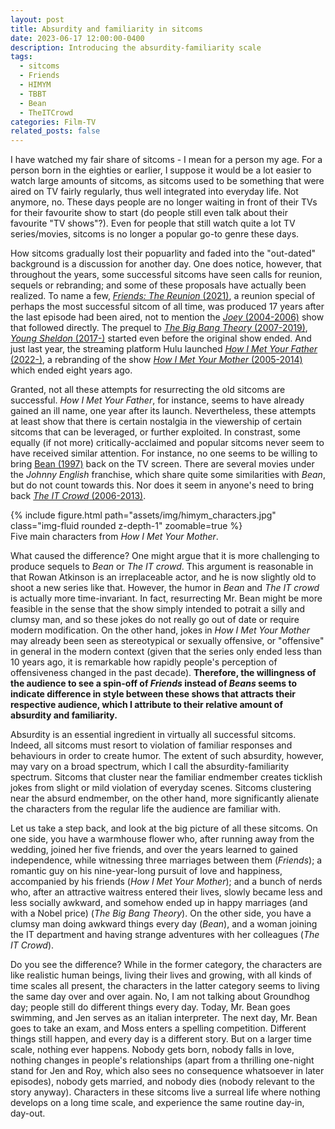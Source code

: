 ```yaml
---
layout: post
title: Absurdity and familiarity in sitcoms
date: 2023-06-17 12:00:00-0400
description: Introducing the absurdity-familiarity scale
tags: 
  - sitcoms
  - Friends
  - HIMYM
  - TBBT
  - Bean
  - TheITCrowd
categories: Film-TV
related_posts: false
---
```


I have watched my fair share of sitcoms - I mean for a person my age. For a person born in the eighties or earlier, I suppose it would be a lot easier to watch large amounts of sitcoms, as sitcoms used to be something that were aired on TV fairly regularly, thus well integrated into everyday life. Not anymore, no. These days people are no longer waiting in front of their TVs for their favourite show to start (do people still even talk about their favourite "TV shows"?). Even for people that still watch quite a lot TV series/movies, sitcoms is no longer a popular go-to genre these days.

How sitcoms gradually lost their popuarlity and faded into the "out-dated" background is a discussion for another day. One does notice, however, that throughout the years, some successful sitcoms have seen calls for reunion, sequels or rebranding; and some of these proposals have actually been realized. To name a few, [*Friends: The Reunion* (2021)](https://www.imdb.com/title/tt11337862/), a reunion special of perhaps the most successful sitcom of all time, was produced 17 years after the last episode had been aired, not to mention the [*Joey* (2004-2006)](https://www.imdb.com/title/tt0375355/) show that followed directly. The prequel to [*The Big Bang Theory* (2007-2019)](https://www.imdb.com/title/tt0898266/), [*Young Sheldon* (2017-)](https://www.imdb.com/title/tt6226232/) started even before the original show ended. And just last year, the streaming platform Hulu launched [*How I Met Your Father* (2022-)](https://www.imdb.com/title/tt14500082/), a rebranding of the show [*How I Met Your Mother* (2005-2014)](https://www.imdb.com/title/tt0460649/) which ended eight years ago.

Granted, not all these attempts for resurrecting the old sitcoms are successful. *How I Met Your Father*, for instance, seems to have already gained an ill name, one year after its launch. Nevertheless, these attempts at least show that there is certain nostalgia in the viewership of certain sitcoms that can be leveraged, or further exploited. In constrast, some equally (if not more) critically-acclaimed and popular sitcoms never seem to have received similar attention. For instance, no one seems to be willing to bring [Bean (1997)](https://www.imdb.com/title/tt0118689/) back on the TV screen. There are several movies under the *Johnny English* franchise, which share quite some similarities with *Bean*, but do not count towards this. Nor does it seem in anyone's need to bring back [*The IT Crowd* (2006-2013)](https://www.imdb.com/title/tt0487831/). 

<div class="row justify-content-center">
    <div class="col-sm-12">
        {% include figure.html path="assets/img/himym_characters.jpg" class="img-fluid rounded z-depth-1" zoomable=true %}
    </div>
</div>
<div class="caption">
    Five main characters from <i>How I Met Your Mother</i>.
</div>

What caused the difference? One might argue that it is more challenging to produce sequels to *Bean* or *The IT crowd*. This argument is reasonable in that Rowan Atkinson is an irreplaceable actor, and he is now slightly old to shoot a new series like that. However, the humor in *Bean* and *The IT crowd* is actually more time-invariant. In fact, resurrecting Mr. Bean might be more feasible in the sense that the show simply intended to potrait a silly and clumsy man, and so these jokes do not really go out of date or require modern modification. On the other hand, jokes in *How I Met Your Mother* may already been seen as stereotypical or sexually offensive, or "offensive" in general in the modern context (given that the series only ended less than 10 years ago, it is remarkable how rapidly people's perception of offensiveness changed in the past decade). **Therefore, the willingness of the audience to see a spin-off of *Friends* instead of *Beans* seems to indicate difference in style between these shows that attracts their respective audience, which I attribute to their relative amount of absurdity and familiarity.**

Absurdity is an essential ingredient in virtually all successful sitcoms. Indeed, all sitcoms must resort to violation of familiar responses and behaviours in order to create humor. The extent of such absurdity, however, may vary on a broad spectrum, which I call the absurdity-familiarity spectrum. Sitcoms that cluster near the familiar endmember creates ticklish jokes from slight or mild violation of everyday scenes. Sitcoms clustering near the absurd endmember, on the other hand, more significantly alienate the characters from the regular life the audience are familiar with.

Let us take a step back, and look at the big picture of all these sitcoms. On one side, you have a warmhouse flower who, after running away from the wedding, joined her five friends, and over the years learned to gained independence, while witnessing three marriages between them (*Friends*); a romantic guy on his nine-year-long pursuit of love and happiness, accompanied by his friends (*How I Met Your Mother*); and a bunch of nerds who, after an attractive waitress entered their lives, slowly became less and less socially awkward, and somehow ended up in happy marriages (and with a Nobel price) (*The Big Bang Theory*). On the other side, you have a clumsy man doing awkward things every day (*Bean*), and a woman joining the IT department and having strange adventures with her colleagues (*The IT Crowd*). 

Do you see the difference? While in the former category, the characters are like realistic human beings, living their lives and growing, with all kinds of time scales all present, the characters in the latter category seems to living the same day over and over again. No, I am not talking about Groundhog day; people still do different things every day. Today, Mr. Bean goes swimming, and Jen serves as an italian interpreter. The next day, Mr. Bean goes to take an exam, and Moss enters a spelling competition. Different things still happen, and every day is a different story. But on a larger time scale, nothing ever happens. Nobody gets born, nobody falls in love, nothing changes in people's relationships (apart from a thrilling one-night stand for Jen and Roy, which also sees no consequence whatsoever in later episodes), nobody gets married, and nobody dies (nobody relevant to the story anyway). Characters in these sitcoms live a surreal life where nothing develops on a long time scale, and experience the same routine day-in, day-out.

